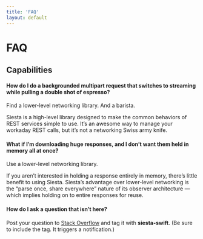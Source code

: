 ```yaml
---
title: 'FAQ'
layout: default
---
```


# FAQ


## Capabilities

#### How do I do a backgrounded multipart request that switches to streaming while pulling a double shot of espresso?

Find a lower-level networking library. And a barista.

Siesta is a high-level library designed to make the common behaviors of REST services simple to use. It’s an awesome way to manage your workaday REST calls, but it’s not a networking Swiss army knife.

#### What if I’m downloading huge responses, and I don’t want them held in memory all at once?

Use a lower-level networking library.

If you aren’t interested in holding a response entirely in memory, there’s little benefit to using Siesta. Siesta’s advantage over lower-level networking is the “parse once, share everywhere” nature of its observer architecture — which implies holding on to entire responses for reuse.

#### How do I ask a question that isn’t here?

Post your question to [Stack Overflow](https://stackoverflow.com) and tag it with **siesta-swift**. (Be sure to include the tag. It triggers a notification.)
